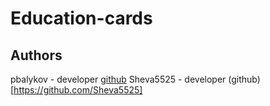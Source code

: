# Education-cards


## Authors

pbalykov - developer [github](https://github.com/pbalykov)
Sheva5525 - developer (github)[https://github.com/Sheva5525]

